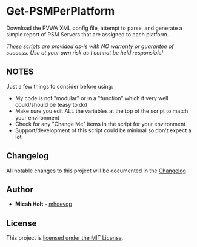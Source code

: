 # Get-PSMPerPlatform
Download the PVWA XML config file, attempt to parse, and generate a simple report of PSM Servers that are assigned to each platform.

*These scripts are provided as-is with NO warrenty or guarantee of success. Use at your own risk as
I cannot be held responsible!*

## NOTES
Just a few things to consider before using:

- My code is not "modular" or in a "function" which it very well could/should be (easy to do)
- Make sure you edit ALL the variables at the top of the script to match your environment
- Check for any "Change Me" items in the script for your environment
- Support/development of this script could be minimal so don't expect a lot

## Changelog

All notable changes to this project will be documented in the [Changelog](CHANGELOG.md)

## Author

- **Micah Holt** - [mhdevop](https://github.com/mhdevop)

## License

This project is [licensed under the MIT License](LICENSE.md).

